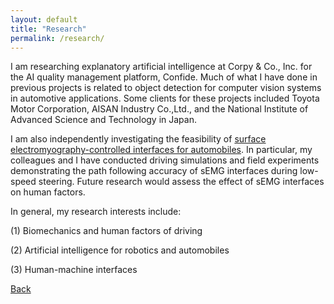 ```yaml
---
layout: default
title: "Research"
permalink: /research/
---
```

I am researching explanatory artificial intelligence at Corpy & Co., Inc. for the AI quality management platform, Confide. Much of what I have done in previous projects is related to object detection for computer vision systems in automotive applications. Some clients for these projects included Toyota Motor Corporation, AISAN Industry Co.,Ltd., and the National Institute of Advanced Science and Technology in Japan.

I am also independently investigating the feasibility of [surface electromyography-controlled interfaces for automobiles](https://www.researchgate.net/profile/Edric-John-Nacpil). In particular, my colleagues and I have conducted driving simulations and field experiments demonstrating the path following accuracy of sEMG interfaces during low-speed steering. Future research would assess the effect of sEMG interfaces on human factors. 

In general, my research interests include: 

(1) Biomechanics and human factors of driving 

(2) Artificial intelligence for robotics and automobiles 

(3) Human-machine interfaces

[Back](https://azukipan.github.io/edricjohnnacpil/)
